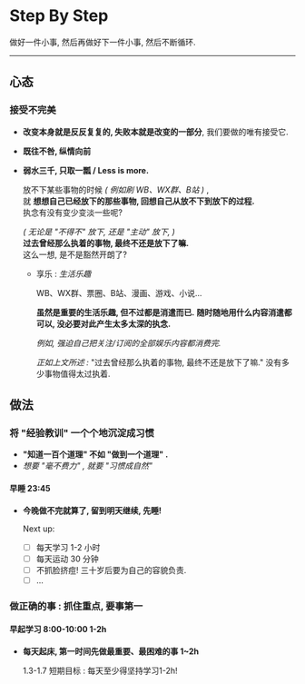 # Step By Step

做好一件小事, 然后再做好下一件小事, 然后不断循环.

---

## 心态

### 接受不完美

-   **改变本身就是反反复复的, 失败本就是改变的一部分**, 我们要做的唯有接受它.

    <!-- 接受当下的不完美 -->

-   **既往不咎, 纵情向前**

    <!-- 接受过去的不完美 -->

-   **弱水三千, 只取一瓢 / Less is more.**

    放不下某些事物的时候 _( 例如刷 WB、WX群、B站 )_ ,<br/>
    就 **想想自己已经放下的那些事物, 回想自己从放不下到放下的过程.**<br/>
    执念有没有变少变淡一些呢?

    _( 无论是 "不得不" 放下, 还是 "主动" 放下, )_<br/>
    **过去曾经那么执着的事物, 最终不还是放下了嘛.**<br/>
    这么一想, 是不是豁然开朗了?

    -   享乐 : _生活乐趣_

        WB、WX群、票圈、B站、漫画、游戏、小说…
        <!-- 2021/12/29 最近都放下了, 希望以后不要频繁深陷其中 -->

        **虽然是重要的生活乐趣, 但不过都是消遣而已.**
        **随时随地用什么内容消遣都可以, 没必要对此产生太多太深的执念.**

        _例如, 强迫自己把关注/订阅的全部娱乐内容都消费完._

        _正如上文所述 :_ "过去曾经那么执着的事物, 最终不还是放下了嘛."
        没有多少事物值得太过执着.

## 做法

### 将 "经验教训" 一个个地沉淀成习惯

-   **"知道一百个道理" 不如 "做到一个道理" .**
-   _想要 "毫不费力" , 就要 "习惯成自然"_

#### 早睡 23:45

-   **今晚做不完就算了, 留到明天继续, 先睡!**

    Next up:

    - [ ] 每天学习 1-2 小时
    - [ ] 每天运动 30 分钟
    - [ ] 不抓脸挤痘! 三十岁后要为自己的容貌负责.
    - [ ] …

### 做正确的事 : **抓住重点, 要事第一**

#### 早起学习 8:00-10:00 1-2h

-   **每天起床, 第一时间先做最重要、最困难的事 1~2h**

    1.3-1.7 短期目标 : 每天至少得坚持学习1-2h!
